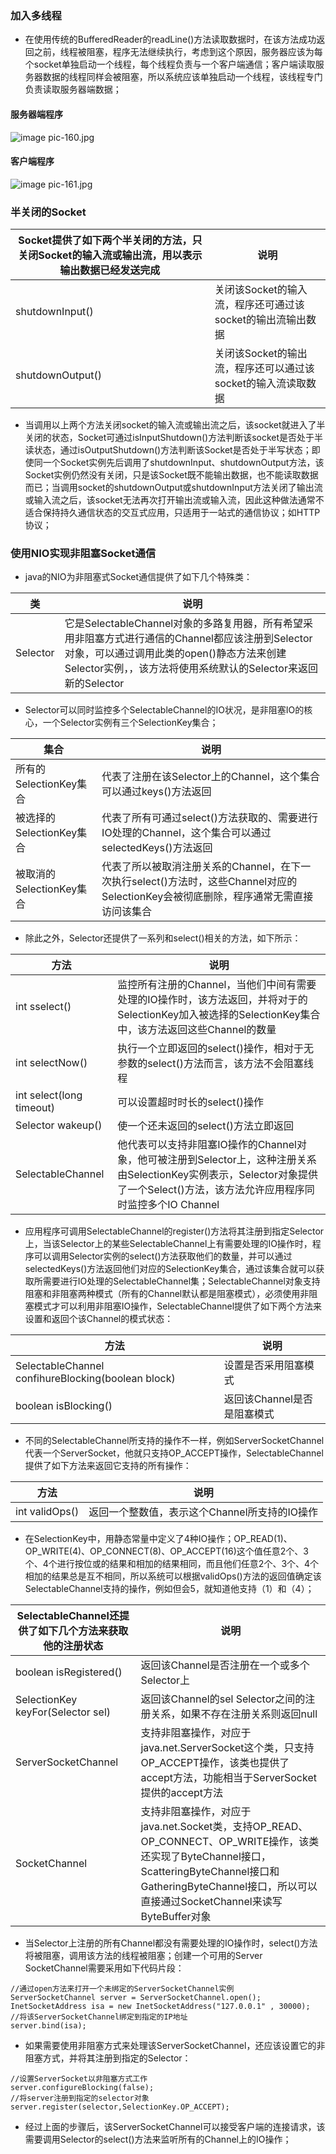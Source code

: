 ### 加入多线程
+ 在使用传统的BufferedReader的readLine()方法读取数据时，在该方法成功返回之前，线程被阻塞，程序无法继续执行，考虑到这个原因，服务器应该为每个socket单独启动一个线程，每个线程负责与一个客户端通信；客户端读取服务器数据的线程同样会被阻塞，所以系统应该单独启动一个线程，该线程专门负责读取服务器端数据；
#### 服务器端程序

![image](https://github.com/ningbaoqi/Java/blob/master/gif/pic-160.jpg) pic-160.jpg

#### 客户端程序

![image](https://github.com/ningbaoqi/Java/blob/master/gif/pic-161.jpg) pic-161.jpg

### 半关闭的Socket

|Socket提供了如下两个半关闭的方法，只关闭Socket的输入流或输出流，用以表示输出数据已经发送完成|说明|
|------|------|
|shutdownInput()|关闭该Socket的输入流，程序还可通过该socket的输出流输出数据|
|shutdownOutput()|关闭该Socket的输出流，程序还可以通过该socket的输入流读取数据|

+ 当调用以上两个方法关闭socket的输入流或输出流之后，该socket就进入了半关闭的状态，Socket可通过isInputShutdown()方法判断该socket是否处于半读状态，通过isOutputShutdown()方法判断该Socket是否处于半写状态；即使同一个Socket实例先后调用了shutdownInput、shutdownOutput方法，该Socket实例仍然没有关闭，只是该Socket既不能输出数据，也不能读取数据而已；当调用socket的shutdownOutput或shutdownInput方法关闭了输出流或输入流之后，该socket无法再次打开输出流或输入流，因此这种做法通常不适合保持持久通信状态的交互式应用，只适用于一站式的通信协议；如HTTP协议；

### 使用NIO实现非阻塞Socket通信
+ java的NIO为非阻塞式Socket通信提供了如下几个特殊类：

|类|说明|
|------|------|
|Selector|它是SelectableChannel对象的多路复用器，所有希望采用非阻塞方式进行通信的Channel都应该注册到Selector对象，可以通过调用此类的open()静态方法来创建Selector实例，，该方法将使用系统默认的Selector来返回新的Selector|

+ Selector可以同时监控多个SelectableChannel的IO状况，是非阻塞IO的核心，一个Selector实例有三个SelectionKey集合；

|集合|说明|
|------|------|
|所有的SelectionKey集合|代表了注册在该Selector上的Channel，这个集合可以通过keys()方法返回|
|被选择的SelectionKey集合|代表了所有可通过select()方法获取的、需要进行IO处理的Channel，这个集合可以通过selectedKeys()方法返回|
|被取消的SelectionKey集合|代表了所以被取消注册关系的Channel，在下一次执行select()方法时，这些Channel对应的SelectionKey会被彻底删除，程序通常无需直接访问该集合|

+ 除此之外，Selector还提供了一系列和select()相关的方法，如下所示：

|方法|说明|
|------|------|
|int sselect()|监控所有注册的Channel，当他们中间有需要处理的IO操作时，该方法返回，并将对于的SelectionKey加入被选择的SelectionKey集合中，该方法返回这些Channel的数量|
|int selectNow()|执行一个立即返回的select()操作，相对于无参数的select()方法而言，该方法不会阻塞线程|
|int select(long timeout)|可以设置超时时长的select()操作|
|Selector wakeup()|使一个还未返回的select()方法立即返回|
|SelectableChannel|他代表可以支持非阻塞IO操作的Channel对象，他可被注册到Selector上，这种注册关系由SelectionKey实例表示，Selector对象提供了一个Select()方法，该方法允许应用程序同时监控多个IO Channel|

+ 应用程序可调用SelectableChannel的register()方法将其注册到指定Selector上，当该Selector上的某些SelectableChannel上有需要处理的IO操作时，程序可以调用Selector实例的select()方法获取他们的数量，并可以通过selectedKeys()方法返回他们对应的SelectionKey集合，通过该集合就可以获取所需要进行IO处理的SelectableChannel集；SelectableChannel对象支持阻塞和非阻塞两种模式（所有的Channel默认都是阻塞模式），必须使用非阻塞模式才可以利用非阻塞IO操作，SelectableChannel提供了如下两个方法来设置和返回个该Channel的模式状态：

|方法|说明|
|------|------|
|SelectableChannel confihureBlocking(boolean block)|设置是否采用阻塞模式|
|boolean isBlocking()|返回该Channel是否是阻塞模式|

+ 不同的SelectableChannel所支持的操作不一样，例如ServerSocketChannel代表一个ServerSocket，他就只支持OP_ACCEPT操作，SelectableChannel提供了如下方法来返回它支持的所有操作：

|方法|说明|
|------|------|
|int validOps()|返回一个整数值，表示这个Channel所支持的IO操作|

+ 在SelectionKey中，用静态常量中定义了4种IO操作；OP_READ(1)、OP_WRITE(4)、OP_CONNECT(8)、OP_ACCEPT(16)这个值任意2个、3个、4个进行按位或的结果和相加的结果相同，而且他们任意2个、3个、4个相加的结果总是互不相同，所以系统可以根据validOps()方法的返回值确定该SelectableChannel支持的操作，例如但会5，就知道他支持（1）和（4）；

|SelectableChannel还提供了如下几个方法来获取他的注册状态|说明|
|------|------|
|boolean isRegistered()|返回该Channel是否注册在一个或多个Selector上|
|SelectionKey keyFor(Selector sel)|返回该Channel的sel Selector之间的注册关系，如果不存在注册关系则返回null|
|ServerSocketChannel|支持非阻塞操作，对应于java.net.ServerSocket这个类，只支持OP_ACCEPT操作，该类也提供了accept方法，功能相当于ServerSocket提供的accept方法|
|SocketChannel|支持非阻塞操作，对应于java.net.Socket类，支持OP_READ、OP_CONNECT、OP_WRITE操作，该类还实现了ByteChannel接口，ScatteringByteChannel接口和GatheringByteChannel接口，所以可以直接通过SocketChannel来读写ByteBuffer对象|

+ 当Selector上注册的所有Channel都没有需要处理的IO操作时，select()方法将被阻塞，调用该方法的线程被阻塞；创建一个可用的Server SocketChannel需要采用如下代码片段：

```
//通过open方法来打开一个未绑定的ServerSocketChannel实例
ServerSocketChannel server = ServerSocketChannel.open();
InetSocketAddress isa = new InetSocketAddress("127.0.0.1" , 30000);
//将该ServerSocketChannel绑定到指定的IP地址
server.bind(isa);
```

+ 如果需要使用非阻塞方式来处理该ServerSocketChannel，还应该设置它的非阻塞方式，并将其注册到指定的Selector：

```
//设置ServerSocket以非阻塞方式工作
server.configureBlocking(false);
//将server注册到指定的selector对象
server.register(selector,SelectionKey.OP_ACCEPT);
```

+ 经过上面的步骤后，该ServerSocketChannel可以接受客户端的连接请求，该需要调用Selector的select()方法来监听所有的Channel上的IO操作；
